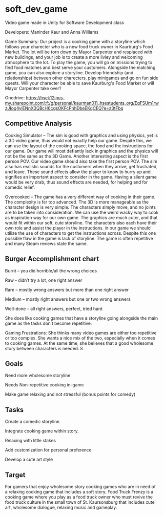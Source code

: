 # soft_dev_game
Video game made in Unity for Software Development class

Developers: Maninder Kaur and Anna Williams

Game Summary: Our project is a cooking game with a storyline which follows your charecter who is a new food
truck owner in Kaurburg's Food Market. The lot will be torn down by Mayor Carpenter and resplaced with new 
buildings, and your job is to create a more livley and welcoming atmosphere to the lot. To play the game, 
you will go on missions trying to find food matches and best serve your customers. Alongside the matching 
game, you can also explore a storyline. Develop friendship (and relationships) between other charecters, 
play minigames and go on fun side quests. Will your charecter be able to save Kaurburg's Food Market or 
will Mayor Carpenter take over?

Onedrive: https://hsek12inus-my.sharepoint.com/:f:/g/personal/kaurman011_hsestudents_org/EqFSUm1rwzJIog4ylENnX3QBcH6cgsOKFcPnhDbeEKgCEQ?e=z3tFbq

Competitive Analysis
--------------------

Cooking Simulator – The sim is good with graphics and using physics, yet is a 3D video game, thus would 
not exactly help our game. Despite this, we can use the layout of the cooking space, the food and the 
instructions for our game. Our game will most defiantly lack in graphics and the physics will not be the
same as the 3D Game. Another interesting aspect is the first person POV. Our video game should also take
the first person POV. The sim also has realistic sounds for the customers when they arrive, get 
frustrated, and leave. These sound effects allow the player to know to hurry up and signifies an 
important aspect to consider in the game. Having a silent game would be very drab, thus sound effects are
needed, for helping and for comedic relief. 

Overcooked – The game has a very different way of cooking in their game. The complexity is far too 
advanced. The 3D is more manageable as the character design is very simple. The characters simply move,
and no joints are to be taken into consideration. We can use the weird wacky way to cook as inspiration
way for our own game. The graphics are much cuter, and that would fit within our soft, cute storyline. 
The characters also each have their own role and assist the player in the instructions. In our game we 
should utilize the use of characters to get the instructions across. Despite this one possible flaw in 
the game is lack of storyline. The game is often repetitive and many Steam reviews state the same.  


Burger Accomplishment chart
----------------------------

Burnt – you did horrible/all the wrong choices 

Raw - didn’t try a lot, one right answer 

Rare – mostly wrong answers but more than one right answer 

Medium – mostly right answers but one or two wrong answers 

Well-done – all right answers, perfect, tried hard 



She does like cooking games that have a storyline going alongside the main game as the tasks don’t become repetitive. 

 

Gaming Frustrations: She thinks many video games are either too repetitive or too complex. She wants a nice mix of the two, especially when it comes to cooking games. At the same time, she believes that a good wholesome story between characters is needed. S  

 

Goals
-----

Need more wholesome storyline 

Needs Non-repetitive cooking in-game 

Make game relaxing and not stressful (bonus points for comedy) 

 

Tasks
-----

Create a comedic storyline. 

Integrate cooking game within story. 

Relaxing with little stakes 

Add customization for personal preference 

Develop a cute art style 


Target
-------
For gamers that enjoy wholesome story cooking games who are in need of a relaxing cooking game that includes a soft story. Food Truck Frenzy is a cooking game where you play as a food truck owner who must revive the food truck culture in the small town of St. Kaursonsburg that includes cute art, wholesome dialogue, relaxing music and gameplay. 
